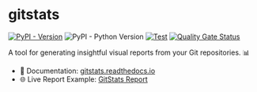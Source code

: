 # gitstats

<!-- [![PyPI - Downloads](https://img.shields.io/pypi/dm/gitstats?color=blue)](https://pypistats.org/packages/gitstats) -->
<!-- [![GitStats Report](https://img.shields.io/badge/GitStats_Report-passing-lightgreen?style=flat&&logo=git&&logoColor=white)](https://shenxianpeng.github.io/gitstats/index.html) -->
[![PyPI - Version](https://img.shields.io/pypi/v/gitstats?color=blue)](https://pypi.org/project/gitstats/)
![PyPI - Python Version](https://img.shields.io/pypi/pyversions/gitstats)
[![Test](https://github.com/shenxianpeng/gitstats/actions/workflows/test.yml/badge.svg)](https://github.com/shenxianpeng/gitstats/actions/workflows/test.yml)
[![Quality Gate Status](https://sonarcloud.io/api/project_badges/measure?project=shenxianpeng_gitstats&metric=alert_status)](https://sonarcloud.io/summary/new_code?id=shenxianpeng_gitstats)

A tool for generating insightful visual reports from your Git repositories. 📊

* 📘 Documentation: [gitstats.readthedocs.io](https://gitstats.readthedocs.io/)
* 🌐 Live Report Example: [GitStats Report](https://shenxianpeng.github.io/gitstats/index.html)

